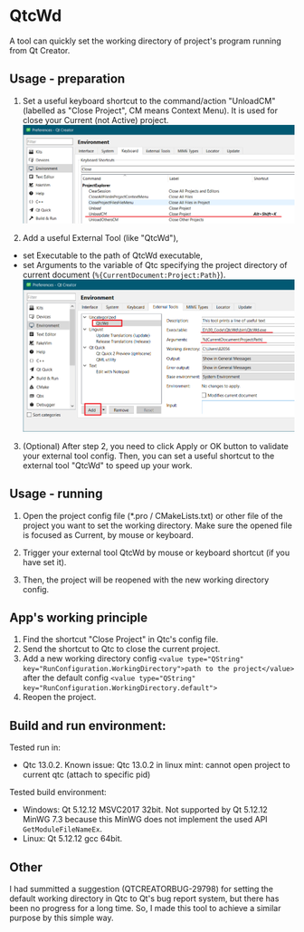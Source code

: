 # QtcWd
A tool can quickly set the working directory of project's program running from Qt Creator.

## Usage - preparation
1. Set a useful keyboard shortcut to the command/action "UnloadCM" (labelled as "Close Project", CM means Context Menu). It is used for close your Current (not Active) project.
![alt text](doc/image_ShortcutCloseProject.png)

2. Add a useful External Tool (like "QtcWd"),
- set Executable to the path of QtcWd executable,
- set Arguments to the variable of Qtc specifying the project directory of current document (`%{CurrentDocument:Project:Path}`).
![alt text](doc/image_ExteranlTools.png)

3. (Optional) After step 2, you need to click Apply or OK button to validate your external tool config. Then, you can set a useful shortcut to the external tool "QtcWd" to speed up your work.

## Usage - running
1. Open the project config file (*.pro / CMakeLists.txt) or other file of the project you want to set the working directory. Make sure the opened file is focused as Current, by mouse or keyboard.

2. Trigger your external tool QtcWd by mouse or keyboard shortcut (if you have set it).

3. Then, the project will be reopened with the new working directory config.

## App's working principle
1. Find the shortcut "Close Project" in Qtc's config file.
2. Send the shortcut to Qtc to close the current project.
3. Add a new working directory config `<value type="QString" key="RunConfiguration.WorkingDirectory">path to the project</value>` after the default config `<value type="QString" key="RunConfiguration.WorkingDirectory.default">`
4. Reopen the project.

## Build and run environment:
Tested run in:
- Qtc 13.0.2. Known issue: Qtc 13.0.2 in linux mint: cannot open project to current qtc (attach to specific pid)

Tested build environment:
- Windows: Qt 5.12.12 MSVC2017 32bit. Not supported by Qt 5.12.12 MinWG 7.3 because this MinWG does not implement the used API `GetModuleFileNameEx`.
- Linux: Qt 5.12.12 gcc 64bit.

## Other
I had summitted a suggestion (QTCREATORBUG-29798) for setting the default working directory in Qtc to Qt's bug report system, but there has been no progress for a long time. So, I made this tool to achieve a similar purpose by this simple way.
